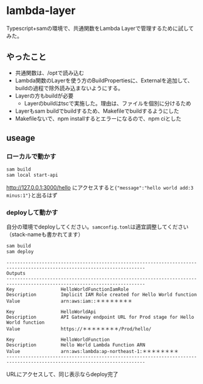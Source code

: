 # lambda-layer
Typescript+samの環境で、共通関数をLambda Layerで管理するために試してみた。

## やったこと
- 共通関数は、/optで読み込む
- Lambda関数のLayerを使う方のBuildPropertiesに、Externalを追加して、buildの過程で除外読み込まないようにする。
- Layerの方もbuildが必要
  - Layerのbuildはtscで実施した。理由は、ファイルを個別に分けるため
- Layerもsam buildでbuildするため、Makefileでbuildするようにした
- Makefileないで、npm installするとエラーになるので、npm ciとした

## useage
### ローカルで動かす

``` bash
sam build
sam local start-api
```

http://127.0.0.1:3000/hello にアクセスすると`{"message":"hello world add:3 minus:1"}`と出るはず

### deployして動かす
自分の環境でdeployしてください。`samconfig.toml`は適宜調整してください（stack-nameも書かれてます）

``` bash
sam build
sam deploy
```

```
-------------------------------------------------------------------------------------------------------------------------
Outputs
-------------------------------------------------------------------------------------------------------------------------
Key                 HelloWorldFunctionIamRole                              
Description         Implicit IAM Role created for Hello World function
Value               arn:aws:iam::＊＊＊＊＊＊＊＊         

Key                 HelloWorldApi
Description         API Gateway endpoint URL for Prod stage for Hello World function
Value               https://＊＊＊＊＊＊＊＊/Prod/hello/                             

Key                 HelloWorldFunction
Description         Hello World Lambda Function ARN
Value               arn:aws:lambda:ap-northeast-1:＊＊＊＊＊＊＊＊
-------------------------------------------------------------------------------------------------------------------------
```

URLにアクセスして、同じ表示ならdeploy完了


